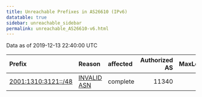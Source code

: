 ```yaml
---
title: Unreachable Prefixes in AS26610 (IPv6)
datatable: true
sidebar: unreachable_sidebar
permalink: unreachable_AS26610-v6.html
---
```


Data as of 2019-12-13 22:40:00 UTC


<div class="datatable-begin"></div>

| Prefix                                                           | Reason                                                                                                     | affected   |   Authorized AS |   MaxLength | Anchor                                         |   unreachable /48s |
|:-----------------------------------------------------------------|:-----------------------------------------------------------------------------------------------------------|:-----------|----------------:|------------:|:-----------------------------------------------|-------------------:|
| [2001:1310:3121::/48](https://stat.ripe.net/2001:1310:3121::/48) | [INVALID ASN](https://rpki-validator.ripe.net/announcement-preview?asn=AS26610&prefix=2001:1310:3121::/48) | complete   |           11340 |          48 | [LACNIC](unreachable_LACNIC_RPKI_Root-v6.html) |                  1 |

<div class="datatable-end"></div>